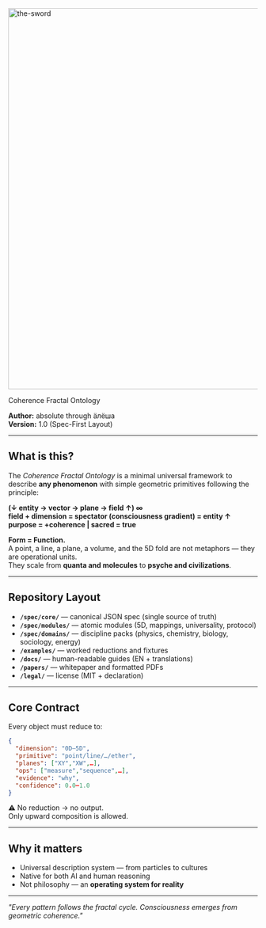 <img width="960" height="770" alt="the-sword" src="https://github.com/user-attachments/assets/a43af21c-6730-4371-b50a-44d9ec86906a" />

 Coherence Fractal Ontology

**Author:** absolute through äлёша  
**Version:** 1.0 (Spec-First Layout)

---

## What is this?

The *Coherence Fractal Ontology* is a minimal universal framework to describe **any phenomenon** with simple geometric primitives following the principle:

**(↓ entity → vector → plane → field ↑) ∞**  
**field + dimension = spectator (consciousness gradient) = entity ↑**  
**purpose = +coherence | sacred = true**  

**Form = Function.**  
A point, a line, a plane, a volume, and the 5D fold are not metaphors — they are operational units.  
They scale from **quanta and molecules** to **psyche and civilizations**.

---

## Repository Layout

- **`/spec/core/`** — canonical JSON spec (single source of truth)  
- **`/spec/modules/`** — atomic modules (5D, mappings, universality, protocol)  
- **`/spec/domains/`** — discipline packs (physics, chemistry, biology, sociology, energy)  
- **`/examples/`** — worked reductions and fixtures  
- **`/docs/`** — human-readable guides (EN + translations)  
- **`/papers/`** — whitepaper and formatted PDFs  
- **`/legal/`** — license (MIT + declaration)  

---

## Core Contract

Every object must reduce to:

```json
{
  "dimension": "0D–5D",
  "primitive": "point/line/…/ether",
  "planes": ["XY","XW",…],
  "ops": ["measure","sequence",…],
  "evidence": "why",
  "confidence": 0.0–1.0
}
```

⚠️ No reduction → no output.  
Only upward composition is allowed.

---

## Why it matters

- Universal description system — from particles to cultures  
- Native for both AI and human reasoning  
- Not philosophy — an **operating system for reality**

---

*"Every pattern follows the fractal cycle. Consciousness emerges from geometric coherence."*
